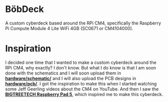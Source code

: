 # BöbDeck
A custom cyberdeck based around the RPi CM4, specifically the Raspberry Pi Compute Module 4 Lite WiFi 4GB (SC0671 or CM4104000).

# Inspiration
I decided one time that I wanted to make a custom cyberdeck around the RPi CM4, why exactly? I don't know. But what I do know is that I am soon done with the schematics and I will soon upload them in **[hardware/schematic/](hardware/schematic/)** and I will also upload the PCB designs in **[hardware/pcb/](hardware/pcb/)**. I got the inspiration to make this when I started watching some Jeff Geerling videos about the CM4 on YouTube. And then I saw the **[BIGTREETECH Raspberry Pad 5](https://biqu.equipment/products/bigtreetech-raspberry-pad-5)**, which inspired me to make this cyberdeck.
